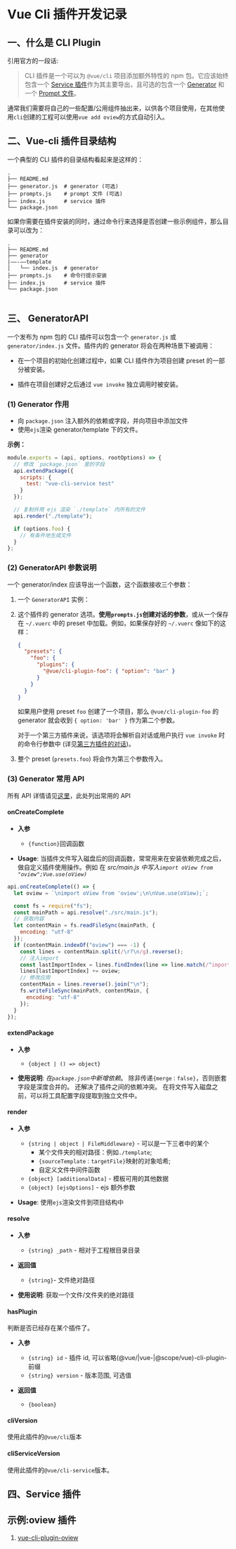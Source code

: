 # Vue Cli 插件开发记录

## 一、什么是 CLI Plugin

引用官方的一段话:

> CLI 插件是一个可以为 `@vue/cli` 项目添加额外特性的 npm 包。它应该始终包含一个 [Service 插件](#service-插件)作为其主要导出，且可选的包含一个 [Generator](#generator) 和一个 [Prompt 文件](#第三方插件的对话)。

通常我们需要将自己的一些配置/公用组件抽出来，以供各个项目使用，在其他使用`cli`创建的工程可以使用`vue add oview`的方式自动引入。

## 二、Vue-cli 插件目录结构

一个典型的 CLI 插件的目录结构看起来是这样的：

```
.
├── README.md
├── generator.js  # generator (可选)
├── prompts.js    # prompt 文件 (可选)
├── index.js      # service 插件
└── package.json
```

如果你需要在插件安装的同时，通过命令行来选择是否创建一些示例组件，那么目录可以改为：

```
.
├── README.md
├── generator
|——-——template
│   └── index.js  # generator
├── prompts.js    # 命令行提示安装
├── index.js      # service 插件
└── package.json


```

## 三、 GeneratorAPI

一个发布为 npm 包的 CLI 插件可以包含一个 `generator.js` 或 `generator/index.js` 文件。插件内的 generator 将会在两种场景下被调用：

- 在一个项目的初始化创建过程中，如果 CLI 插件作为项目创建 preset 的一部分被安装。

- 插件在项目创建好之后通过 `vue invoke` 独立调用时被安装。

### (1) Generator 作用

- 向 `package.json` 注入额外的依赖或字段，并向项目中添加文件
- 使用`ejs`渲染 generator/template 下的文件。

**示例：**

```js
module.exports = (api, options, rootOptions) => {
  // 修改 `package.json` 里的字段
  api.extendPackage({
    scripts: {
      test: "vue-cli-service test"
    }
  });

  // 复制并用 ejs 渲染 `./template` 内所有的文件
  api.render("./template");

  if (options.foo) {
    // 有条件地生成文件
  }
};
```

### (2) GeneratorAPI 参数说明

一个 generator/index 应该导出一个函数，这个函数接收三个参数：

1. 一个 `GeneratorAPI` 实例：

2. 这个插件的 generator 选项。**使用`prompts.js`创建对话的参数**，或从一个保存在 `~/.vuerc` 中的 preset 中加载。例如，如果保存好的 `~/.vuerc` 像如下的这样：

   ```json
   {
     "presets": {
       "foo": {
         "plugins": {
           "@vue/cli-plugin-foo": { "option": "bar" }
         }
       }
     }
   }
   ```

   如果用户使用 preset `foo` 创建了一个项目，那么 `@vue/cli-plugin-foo` 的 generator 就会收到 `{ option: 'bar' }` 作为第二个参数。

   对于一个第三方插件来说，该选项将会解析自对话或用户执行 `vue invoke` 时的命令行参数中 (详见[第三方插件的对话](#第三方插件的对话))。

3. 整个 preset (`presets.foo`) 将会作为第三个参数传入。

### (3) Generator 常用 API

所有 API 详情请见[这里](https://cli.vuejs.org/dev-guide/generator-api.html)，此处列出常用的 API

#### onCreateComplete

- **入参**

  - `{function}`回调函数

- **Usage**:
  当插件文件写入磁盘后的回调函数，常常用来在安装依赖完成之后，做自定义插件使用操作。例如
  在 _src/main.js 中写入`import oView from "oview";Vue.use(oView)`_

```js
api.onCreateComplete(() => {
  let oview = `\nimport oView from 'oview';\n\nVue.use(oView);`;

  const fs = require("fs");
  const mainPath = api.resolve("./src/main.js");
  // 获取内容
  let contentMain = fs.readFileSync(mainPath, {
    encoding: "utf-8"
  });
  if (contentMain.indexOf("oview") === -1) {
    const lines = contentMain.split(/\r?\n/g).reverse();
    // 注入import
    const lastImportIndex = lines.findIndex(line => line.match(/^import/));
    lines[lastImportIndex] += oview;
    // 修改应用
    contentMain = lines.reverse().join("\n");
    fs.writeFileSync(mainPath, contentMain, {
      encoding: "utf-8"
    });
  }
});
```

#### extendPackage

- **入参**

  - `{object | () => object}`

- **使用说明**:
  _在`package.json`中新增依赖_。 除非传递`{merge：false}`，否则嵌套字段是深度合并的。 还解决了插件之间的依赖冲突。 在将文件写入磁盘之前，可以将工具配置字段提取到独立文件中。

#### render

- **入参**

  - `{string | object | FileMiddleware}` - 可以是一下三者中的某个
    - 某个文件夹的相对路径：例如`./template`;
    - `{sourceTemplate：targetFile}`映射的对象哈希;
    - 自定义文件中间件函数
  - `{object} [additionalData]` - 模板可用的其他数据
  - `{object} [ejsOptions]` - ejs 额外参数

- **Usage**:
  使用`ejs`渲染文件到项目结构中

#### resolve

- **入参**

  - `{string} _path` - 相对于工程根目录目录

- **返回值**

  - `{string}`- 文件绝对路径

- **使用说明**:
  获取一个文件/文件夹的绝对路径

#### hasPlugin

判断是否已经存在某个插件了。

- **入参**

  - `{string} id` - 插件 id, 可以省略(@vue/|vue-|@scope/vue)-cli-plugin- 前缀
  - `{string} version` - 版本范围, 可选值

- **返回值**
  - `{boolean}`

#### cliVersion

使用此插件的`@vue/cli`版本

#### cliServiceVersion

使用此插件的`@vue/cli-service`版本。

## 四、Service 插件

## 示例:oview 插件

1. [vue-cli-plugin-oview](https://github.com/MrGaoGang/lucky_tools/blob/master/packages/vue-cli-plugin-oview/README.md)
